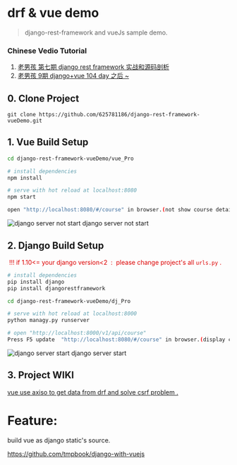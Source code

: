 # drf & vue demo

> django-rest-framework and vueJs sample demo.

### Chinese Vedio Tutorial

1. [老男孩 第七期 django rest framework 实战和源码剖析](https://www.bilibili.com/video/av28871471/?p=1)
2. [老男孩 9期 django+vue 104 day 之后 ~](https://www.bilibili.com/video/av33573600/?p=773)



## 0. Clone Project

```
git clone https://github.com/625781186/django-rest-framework-vueDemo.git
```


## 1. Vue Build Setup

``` bash
cd django-rest-framework-vueDemo/vue_Pro

# install dependencies
npm install

# serve with hot reload at localhost:8080
npm start

open "http://localhost:8080/#/course" in browser.(not show course detail in course page)
```

![django server not start](https://i.loli.net/2018/11/23/5bf7de151d1b2.png)
django server not start


## 2. Django Build Setup

<font color="#dd0000"> !!! if 1.10<= your django version<2  :  please change project's all `urls.py` .</font >

```bash
# install dependencies
pip install django
pip install djangorestframework

cd django-rest-framework-vueDemo/dj_Pro

# serve with hot reload at localhost:8000
python managy.py runserver

# open "http://localhost:8000/v1/api/course"
Press F5 update  "http://localhost:8080/#/course" in browser.(display course detail in course page)

```

![django server start](https://i.loli.net/2018/11/23/5bf7de4977a72.png)
django server start

## 3. Project WIKI

[vue use axiso to get data from drf and solve csrf problem .](https://github.com/625781186/django-rest-framework-vueDemo/wiki/vue-use-axiso-to-get-data-from-drf-and-solve-csrf-problem-.)



# Feature:

build vue as django static's source.

https://github.com/tmpbook/django-with-vuejs
